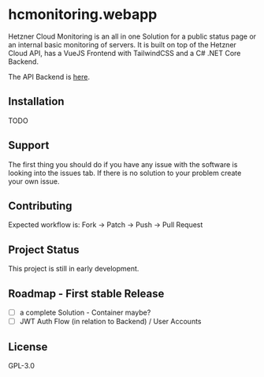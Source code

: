 # hcmonitoring.webapp
Hetzner Cloud Monitoring is an all in one Solution for a public status page or an internal basic monitoring of servers.
It is built on top of the Hetzner Cloud API, has a VueJS Frontend with TailwindCSS and a C# .NET Core Backend.

The API Backend is [here](https://github.com/TimmKroe/HCMonitoring.WebAPI).

## Installation
TODO

## Support
The first thing you should do if you have any issue with the software is looking into the issues tab.
If there is no solution to your problem create your own issue.

## Contributing
Expected workflow is: Fork -> Patch -> Push -> Pull Request

## Project Status
This project is still in early development.

## Roadmap - First stable Release
- [ ] a complete Solution - Container maybe?
- [ ] JWT Auth Flow (in relation to Backend) / User Accounts

## License
GPL-3.0

